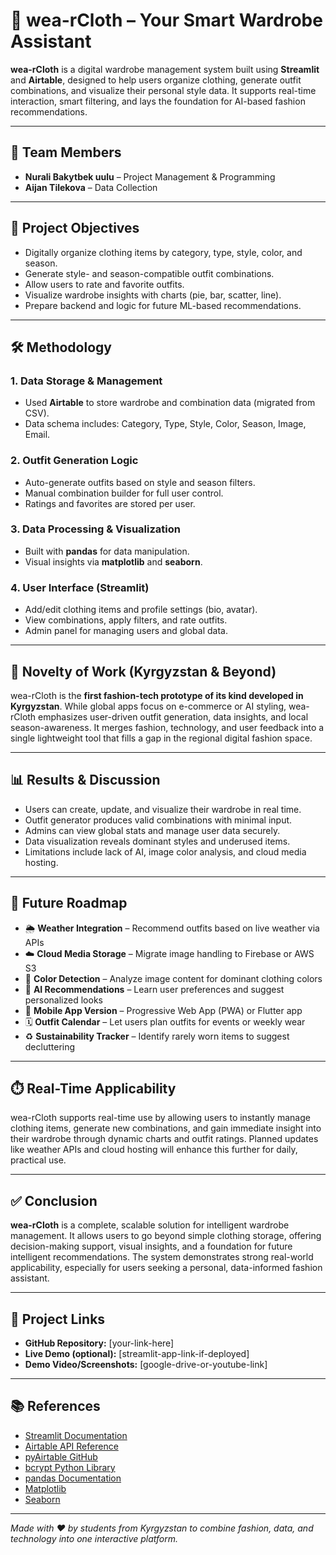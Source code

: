 # 👗 wea-rCloth – Your Smart Wardrobe Assistant

**wea-rCloth** is a digital wardrobe management system built using **Streamlit** and **Airtable**, designed to help users organize clothing, generate outfit combinations, and visualize their personal style data. It supports real-time interaction, smart filtering, and lays the foundation for AI-based fashion recommendations.

---

## 👥 Team Members

- **Nurali Bakytbek uulu** – Project Management & Programming  
- **Aijan Tilekova** – Data Collection

---

## 🎯 Project Objectives

- Digitally organize clothing items by category, type, style, color, and season.
- Generate style- and season-compatible outfit combinations.
- Allow users to rate and favorite outfits.
- Visualize wardrobe insights with charts (pie, bar, scatter, line).
- Prepare backend and logic for future ML-based recommendations.

---

## 🛠️ Methodology

### 1. Data Storage & Management
- Used **Airtable** to store wardrobe and combination data (migrated from CSV).
- Data schema includes: Category, Type, Style, Color, Season, Image, Email.

### 2. Outfit Generation Logic
- Auto-generate outfits based on style and season filters.
- Manual combination builder for full user control.
- Ratings and favorites are stored per user.

### 3. Data Processing & Visualization
- Built with **pandas** for data manipulation.
- Visual insights via **matplotlib** and **seaborn**.

### 4. User Interface (Streamlit)
- Add/edit clothing items and profile settings (bio, avatar).
- View combinations, apply filters, and rate outfits.
- Admin panel for managing users and global data.

---

## 🌟 Novelty of Work (Kyrgyzstan & Beyond)

wea-rCloth is the **first fashion-tech prototype of its kind developed in Kyrgyzstan**. While global apps focus on e-commerce or AI styling, wea-rCloth emphasizes user-driven outfit generation, data insights, and local season-awareness. It merges fashion, technology, and user feedback into a single lightweight tool that fills a gap in the regional digital fashion space.

---

## 📊 Results & Discussion

- Users can create, update, and visualize their wardrobe in real time.
- Outfit generator produces valid combinations with minimal input.
- Admins can view global stats and manage user data securely.
- Data visualization reveals dominant styles and underused items.
- Limitations include lack of AI, image color analysis, and cloud media hosting.

---

## 🔮 Future Roadmap

- 🌦️ **Weather Integration** – Recommend outfits based on live weather via APIs  
- ☁️ **Cloud Media Storage** – Migrate image handling to Firebase or AWS S3  
- 🎨 **Color Detection** – Analyze image content for dominant clothing colors  
- 🤖 **AI Recommendations** – Learn user preferences and suggest personalized looks  
- 📱 **Mobile App Version** – Progressive Web App (PWA) or Flutter app  
- 🗓️ **Outfit Calendar** – Let users plan outfits for events or weekly wear  
- ♻️ **Sustainability Tracker** – Identify rarely worn items to suggest decluttering  

---

## ⏱️ Real-Time Applicability

wea-rCloth supports real-time use by allowing users to instantly manage clothing items, generate new combinations, and gain immediate insight into their wardrobe through dynamic charts and outfit ratings. Planned updates like weather APIs and cloud hosting will enhance this further for daily, practical use.

---

## ✅ Conclusion

**wea-rCloth** is a complete, scalable solution for intelligent wardrobe management. It allows users to go beyond simple clothing storage, offering decision-making support, visual insights, and a foundation for future intelligent recommendations. The system demonstrates strong real-world applicability, especially for users seeking a personal, data-informed fashion assistant.

---

## 🔗 Project Links

- **GitHub Repository:** [your-link-here]  
- **Live Demo (optional):** [streamlit-app-link-if-deployed]  
- **Demo Video/Screenshots:** [google-drive-or-youtube-link]

---

## 📚 References

- [Streamlit Documentation](https://docs.streamlit.io/)  
- [Airtable API Reference](https://airtable.com/api)  
- [pyAirtable GitHub](https://github.com/gtalarico/pyairtable)  
- [bcrypt Python Library](https://pypi.org/project/bcrypt/)  
- [pandas Documentation](https://pandas.pydata.org/docs/)  
- [Matplotlib](https://matplotlib.org/)  
- [Seaborn](https://seaborn.pydata.org/)  

---

*Made with ❤️ by students from Kyrgyzstan to combine fashion, data, and technology into one interactive platform.*
